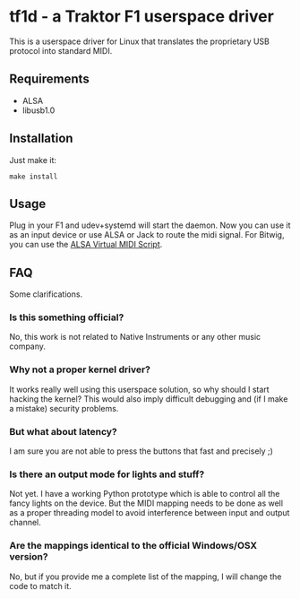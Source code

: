 # tf1d - a Traktor F1 userspace driver
This is a userspace driver for Linux that translates the proprietary USB protocol into standard MIDI.

## Requirements
 - ALSA
 - libusb1.0

## Installation
Just make it:

    make install

## Usage
Plug in your F1 and udev+systemd will start the daemon. Now you can use it as an input device or use ALSA or Jack to route the midi signal. For Bitwig, you can use the [ALSA Virtual MIDI Script](http://www.bitwig.com/en/community/control_scripts/alsa/virtualmidi/virtualmidi_1.html).

## FAQ
Some clarifications.

### Is this something official?
No, this work is not related to Native Instruments or any other music company.

### Why not a proper kernel driver?
It works really well using this userspace solution, so why should I start hacking the kernel? This would also imply difficult debugging and (if I make a mistake) security problems.

### But what about latency?
I am sure you are not able to press the buttons that fast and precisely ;)

### Is there an output mode for lights and stuff?
Not yet. I have a working Python prototype which is able to control all the fancy lights on the device. But the MIDI mapping needs to be done as well as a proper threading model to avoid interference between input and output channel.

### Are the mappings identical to the official Windows/OSX version?
No, but if you provide me a complete list of the mapping, I will change the code to match it.


